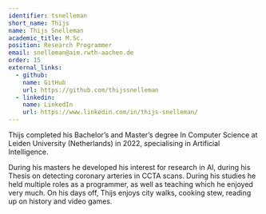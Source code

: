 ```yaml
---
identifier: tsnelleman
short_name: Thijs
name: Thijs Snelleman
academic_title: M.Sc. 
position: Research Programmer
email: snelleman@aim.rwth-aachen.de
order: 15
external_links:
  - github:
    name: GitHub
    url: https://github.com/thijssnelleman
  - linkedin:
    name: LinkedIn
    url: https://www.linkedin.com/in/thijs-snelleman/
---
```

<div class="faq">
  <p class="faq_question">Thijs completed his Bachelor’s and Master’s degree In Computer Science at Leiden University (Netherlands) in 2022, specialising in Artificial Intelligence.</p> 
  <div class="faq_answer">During his masters he developed his interest for research in AI, during his Thesis on detecting coronary arteries in CCTA scans. During his studies he held multiple roles as a programmer, as well as teaching which he enjoyed very much.
On his days off, Thijs enjoys city walks, cooking stew, reading up on history and video games.
  </div>
</div>